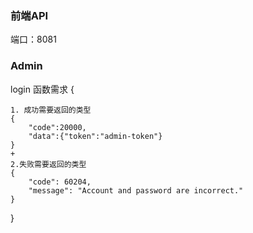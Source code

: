 ### 前端API

端口：8081

### Admin
login 函数需求
{

    1. 成功需要返回的类型
    {
        "code":20000,
        "data":{"token":"admin-token"}
    }
    +
    2.失败需要返回的类型
    {
        "code": 60204,
        "message": "Account and password are incorrect."
    }
}
